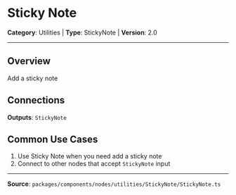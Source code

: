 # Sticky Note

**Category**: Utilities | **Type**: StickyNote | **Version**: 2.0

---

## Overview

Add a sticky note

## Connections

**Outputs**: `StickyNote`

## Common Use Cases

1. Use Sticky Note when you need add a sticky note
2. Connect to other nodes that accept `StickyNote` input

---

**Source**: `packages/components/nodes/utilities/StickyNote/StickyNote.ts`